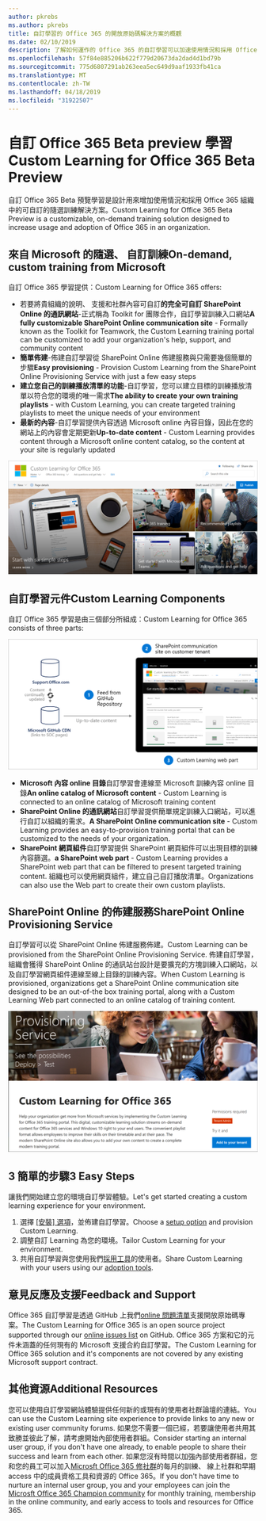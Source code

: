 ```yaml
---
author: pkrebs
ms.author: pkrebs
title: 自訂學習的 Office 365 的開放原始碼解決方案的概觀
ms.date: 02/10/2019
description: 了解如何運作的 Office 365 的自訂學習可以加速使用情況和採用 Office 365 組織中。 我們的解決方案包括自訂 SharePoint Online 網頁組件和新式 SharePoint Online 的通訊訓練網站輕鬆地佈建至 Office 365 租用戶。
ms.openlocfilehash: 57f84e885206b622f779d20673da2dad4d1bd79b
ms.sourcegitcommit: 775d6807291ab263eea5ec649d9aaf1933fb41ca
ms.translationtype: MT
ms.contentlocale: zh-TW
ms.lasthandoff: 04/18/2019
ms.locfileid: "31922507"
---
```

# <a name="custom-learning-for-office-365-beta-preview"></a><span data-ttu-id="c8843-104">自訂 Office 365 Beta preview 學習</span><span class="sxs-lookup"><span data-stu-id="c8843-104">Custom Learning for Office 365 Beta Preview</span></span>
<span data-ttu-id="c8843-105">自訂 Office 365 Beta 預覽學習是設計用來增加使用情況和採用 Office 365 組織中的可自訂的隨選訓練解決方案。</span><span class="sxs-lookup"><span data-stu-id="c8843-105">Custom Learning for Office 365 Beta Preview is a customizable, on-demand training solution designed to increase usage and adoption of Office 365 in an organization.</span></span>  

## <a name="on-demand-custom-training-from-microsoft"></a><span data-ttu-id="c8843-106">來自 Microsoft 的隨選、 自訂訓練</span><span class="sxs-lookup"><span data-stu-id="c8843-106">On-demand, custom training from Microsoft</span></span>

<span data-ttu-id="c8843-107">自訂 Office 365 學習提供：</span><span class="sxs-lookup"><span data-stu-id="c8843-107">Custom Learning for Office 365 offers:</span></span>

- <span data-ttu-id="c8843-108">若要將貴組織的說明、 支援和社群內容可自訂**的完全可自訂 SharePoint Online 的通訊網站**-正式稱為 Toolkit for 團隊合作，自訂學習訓練入口網站</span><span class="sxs-lookup"><span data-stu-id="c8843-108">**A fully customizable SharePoint Online communication site** - Formally known as the Toolkit for Teamwork, the Custom Learning training portal can be customized to add your organization's help, support, and community content</span></span>
- <span data-ttu-id="c8843-109">**簡單佈建**-佈建自訂學習從 SharePoint Online 佈建服務與只需要幾個簡單的步驟</span><span class="sxs-lookup"><span data-stu-id="c8843-109">**Easy provisioning** - Provision Custom Learning from the SharePoint Online Provisioning Service with just a few easy steps</span></span>
- <span data-ttu-id="c8843-110">**建立您自己的訓練播放清單的功能**-自訂學習，您可以建立目標的訓練播放清單以符合您的環境的唯一需求</span><span class="sxs-lookup"><span data-stu-id="c8843-110">**The ability to create your own training playlists** - with Custom Learning, you can create targeted training playlists to meet the unique needs of your environment</span></span>
- <span data-ttu-id="c8843-111">**最新的內容**-自訂學習提供內容透過 Microsoft online 內容目錄，因此在您的網站上的內容會定期更新</span><span class="sxs-lookup"><span data-stu-id="c8843-111">**Up-to-date content** - Custom Learning provides content through a Microsoft online content catalog, so the content at your site is regularly updated</span></span>

![cg introducing.png](media/cg-introducing.png)

## <a name="custom-learning-components"></a><span data-ttu-id="c8843-113">自訂學習元件</span><span class="sxs-lookup"><span data-stu-id="c8843-113">Custom Learning Components</span></span>
<span data-ttu-id="c8843-114">自訂 Office 365 學習是由三個部分所組成：</span><span class="sxs-lookup"><span data-stu-id="c8843-114">Custom Learning for Office 365 consists of three parts:</span></span> 

![cg howitworks.png](media/cg-howitworks.png)

- <span data-ttu-id="c8843-116">**Microsoft 內容 online 目錄**自訂學習會連線至 Microsoft 訓練內容 online 目錄</span><span class="sxs-lookup"><span data-stu-id="c8843-116">**An online catalog of Microsoft content** - Custom Learning is connected to an online catalog of Microsoft training content</span></span>
- <span data-ttu-id="c8843-117">**SharePoint Online 的通訊網站**自訂學習提供簡單規定訓練入口網站，可以進行自訂以組織的需求。</span><span class="sxs-lookup"><span data-stu-id="c8843-117">**A SharePoint Online communication site** - Custom Learning provides an easy-to-provision training portal that can be customized to the needs of your organization.</span></span>
- <span data-ttu-id="c8843-118">**SharePoint 網頁組件**自訂學習提供 SharePoint 網頁組件可以出現目標的訓練內容篩選。</span><span class="sxs-lookup"><span data-stu-id="c8843-118">**a SharePoint web part** - Custom Learning provides a SharePoint web part that can be filtered to present targeted training content.</span></span> <span data-ttu-id="c8843-119">組織也可以使用網頁組件，建立自己自訂播放清單。</span><span class="sxs-lookup"><span data-stu-id="c8843-119">Organizations can also use the Web part to create their own custom playlists.</span></span>

## <a name="sharepoint-online-provisioning-service"></a><span data-ttu-id="c8843-120">SharePoint Online 的佈建服務</span><span class="sxs-lookup"><span data-stu-id="c8843-120">SharePoint Online Provisioning Service</span></span> 
<span data-ttu-id="c8843-121">自訂學習可以從 SharePoint Online 佈建服務佈建。</span><span class="sxs-lookup"><span data-stu-id="c8843-121">Custom Learning can be provisioned from the SharePoint Online Provisioning Service.</span></span> <span data-ttu-id="c8843-122">佈建自訂學習，組織會獲得 SharePoint Online 的通訊站台設計是要擴充的方塊訓練入口網站，以及自訂學習網頁組件連線至線上目錄的訓練內容。</span><span class="sxs-lookup"><span data-stu-id="c8843-122">When Custom Learning is provisioned, organizations get a SharePoint Online communication site designed to be an out-of-the box training portal, along with a Custom Learning Web part connected to an online catalog of training content.</span></span> 

![cg provision.png](media/cg-provision.png)

## <a name="3-easy-steps"></a><span data-ttu-id="c8843-124">3 簡單的步驟</span><span class="sxs-lookup"><span data-stu-id="c8843-124">3 Easy Steps</span></span>
<span data-ttu-id="c8843-125">讓我們開始建立您的環境自訂學習體驗。</span><span class="sxs-lookup"><span data-stu-id="c8843-125">Let's get started creating a custom learning experience for your environment.</span></span>
1. <span data-ttu-id="c8843-126">選擇 [[安裝] 選項](custom_setupoptions.md)，並佈建自訂學習。</span><span class="sxs-lookup"><span data-stu-id="c8843-126">Choose a [setup option](custom_setupoptions.md) and provision Custom Learning.</span></span>  
2. <span data-ttu-id="c8843-127">調整自訂 Learning 為您的環境。</span><span class="sxs-lookup"><span data-stu-id="c8843-127">Tailor Custom Learning for your environment.</span></span>
3. <span data-ttu-id="c8843-128">共用自訂學習與您使用我們[採用工具](driveadoption.md)的使用者。</span><span class="sxs-lookup"><span data-stu-id="c8843-128">Share Custom Learning with your users using our [adoption tools](driveadoption.md).</span></span>

## <a name="feedback-and-support"></a><span data-ttu-id="c8843-129">意見反應及支援</span><span class="sxs-lookup"><span data-stu-id="c8843-129">Feedback and Support</span></span>

<span data-ttu-id="c8843-130">Office 365 自訂學習是透過 GitHub 上我們[online 問題清單](https://aka.ms/CustomLearningHelp)支援開放原始碼專案。</span><span class="sxs-lookup"><span data-stu-id="c8843-130">The Custom Learning for Office 365 is an open source project supported through our [online issues list](https://aka.ms/CustomLearningHelp) on GitHub.</span></span> <span data-ttu-id="c8843-131">Office 365 方案和它的元件未涵蓋的任何現有的 Microsoft 支援合約自訂學習。</span><span class="sxs-lookup"><span data-stu-id="c8843-131">The Custom Learning for Office 365 solution and it's components are not covered by any existing Microsoft support contract.</span></span>  

## <a name="additional-resources"></a><span data-ttu-id="c8843-132">其他資源</span><span class="sxs-lookup"><span data-stu-id="c8843-132">Additional Resources</span></span>
<span data-ttu-id="c8843-133">您可以使用自訂學習網站體驗提供任何新的或現有的使用者社群論壇的連結。</span><span class="sxs-lookup"><span data-stu-id="c8843-133">You can use the Custom Learning site experience to provide links to any new or existing user community forums.</span></span> <span data-ttu-id="c8843-134">如果您不需要一個已經，若要讓使用者共用其致勝並彼此了解，請考慮開始內部使用者群組。</span><span class="sxs-lookup"><span data-stu-id="c8843-134">Consider starting an internal user group, if you don't have one already, to enable people to share their success and learn from each other.</span></span>  <span data-ttu-id="c8843-135">如果您沒有時間以加強內部使用者群組，您和您的員工可以加入[Microsft Office 365 修社群](https://aka.ms/O365Champions)的每月的訓練、 線上社群和早期 access 中的成員資格工具和資源的 Office 365。</span><span class="sxs-lookup"><span data-stu-id="c8843-135">If you don't have time to nurture an internal user group, you and your employees can join the [Microsft Office 365 Champion community](https://aka.ms/O365Champions) for monthly training, membership in the online community, and early access to tools and resources for Office 365.</span></span>